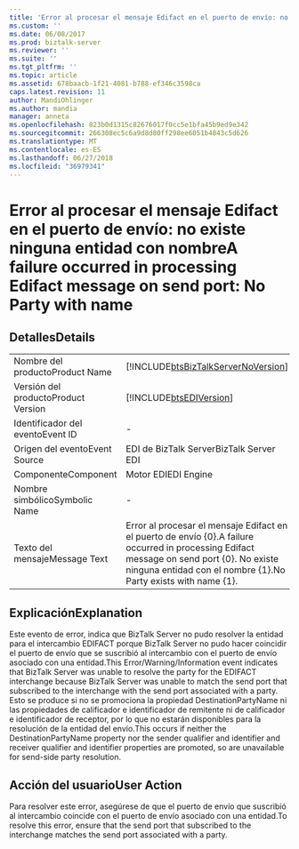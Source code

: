 ```yaml
---
title: 'Error al procesar el mensaje Edifact en el puerto de envío: no existe ninguna entidad con nombre | Microsoft Docs'
ms.custom: ''
ms.date: 06/08/2017
ms.prod: biztalk-server
ms.reviewer: ''
ms.suite: ''
ms.tgt_pltfrm: ''
ms.topic: article
ms.assetid: 678baacb-1f21-4081-b788-ef346c3598ca
caps.latest.revision: 11
author: MandiOhlinger
ms.author: mandia
manager: anneta
ms.openlocfilehash: 823b0d1315c82676017f0cc5e1bfa45b9ed9e342
ms.sourcegitcommit: 266308ec5c6a9d8d80ff298ee6051b4843c5d626
ms.translationtype: MT
ms.contentlocale: es-ES
ms.lasthandoff: 06/27/2018
ms.locfileid: "36979341"
---
```

# <a name="a-failure-occurred-in-processing-edifact-message-on-send-port-no-party-with-name"></a><span data-ttu-id="c5fd3-102">Error al procesar el mensaje Edifact en el puerto de envío: no existe ninguna entidad con nombre</span><span class="sxs-lookup"><span data-stu-id="c5fd3-102">A failure occurred in processing Edifact message on send port: No Party with name</span></span>
## <a name="details"></a><span data-ttu-id="c5fd3-103">Detalles</span><span class="sxs-lookup"><span data-stu-id="c5fd3-103">Details</span></span>  
  
|                 |                                                                                                   |
|-----------------|---------------------------------------------------------------------------------------------------|
|  <span data-ttu-id="c5fd3-104">Nombre del producto</span><span class="sxs-lookup"><span data-stu-id="c5fd3-104">Product Name</span></span>   |        [!INCLUDE[btsBizTalkServerNoVersion](../includes/btsbiztalkservernoversion-md.md)]         |
| <span data-ttu-id="c5fd3-105">Versión del producto</span><span class="sxs-lookup"><span data-stu-id="c5fd3-105">Product Version</span></span> |                    [!INCLUDE[btsEDIVersion](../includes/btsediversion-md.md)]                     |
|    <span data-ttu-id="c5fd3-106">Identificador del evento</span><span class="sxs-lookup"><span data-stu-id="c5fd3-106">Event ID</span></span>     |                                                 -                                                 |
|  <span data-ttu-id="c5fd3-107">Origen del evento</span><span class="sxs-lookup"><span data-stu-id="c5fd3-107">Event Source</span></span>   |                                        <span data-ttu-id="c5fd3-108">EDI de BizTalk Server</span><span class="sxs-lookup"><span data-stu-id="c5fd3-108">BizTalk Server EDI</span></span>                                         |
|    <span data-ttu-id="c5fd3-109">Componente</span><span class="sxs-lookup"><span data-stu-id="c5fd3-109">Component</span></span>    |                                            <span data-ttu-id="c5fd3-110">Motor EDI</span><span class="sxs-lookup"><span data-stu-id="c5fd3-110">EDI Engine</span></span>                                             |
|  <span data-ttu-id="c5fd3-111">Nombre simbólico</span><span class="sxs-lookup"><span data-stu-id="c5fd3-111">Symbolic Name</span></span>  |                                                 -                                                 |
|  <span data-ttu-id="c5fd3-112">Texto del mensaje</span><span class="sxs-lookup"><span data-stu-id="c5fd3-112">Message Text</span></span>   | <span data-ttu-id="c5fd3-113">Error al procesar el mensaje Edifact en el puerto de envío {0}.</span><span class="sxs-lookup"><span data-stu-id="c5fd3-113">A failure occurred in processing Edifact message on send port {0}.</span></span> <span data-ttu-id="c5fd3-114">No existe ninguna entidad con el nombre {1}.</span><span class="sxs-lookup"><span data-stu-id="c5fd3-114">No Party exists with name {1}.</span></span> |
  
## <a name="explanation"></a><span data-ttu-id="c5fd3-115">Explicación</span><span class="sxs-lookup"><span data-stu-id="c5fd3-115">Explanation</span></span>  
 <span data-ttu-id="c5fd3-116">Este evento de error,  indica que BizTalk Server no pudo resolver la entidad para el intercambio EDIFACT porque BizTalk Server no pudo hacer coincidir el puerto de envío que se suscribió al intercambio con el puerto de envío asociado con una entidad.</span><span class="sxs-lookup"><span data-stu-id="c5fd3-116">This Error/Warning/Information event indicates that BizTalk Server was unable to resolve the party for the EDIFACT interchange because BizTalk Server was unable to match the send port that subscribed to the interchange with the send port associated with a party.</span></span> <span data-ttu-id="c5fd3-117">Esto se produce si no se promociona la propiedad DestinationPartyName ni las propiedades de calificador e identificador de remitente ni de calificador e identificador de receptor, por lo que no estarán disponibles para la resolución de la entidad del envío.</span><span class="sxs-lookup"><span data-stu-id="c5fd3-117">This occurs if neither the DestinationPartyName property nor the sender qualifier and identifier and receiver qualifier and identifier properties are promoted, so are unavailable for send-side party resolution.</span></span>  
  
## <a name="user-action"></a><span data-ttu-id="c5fd3-118">Acción del usuario</span><span class="sxs-lookup"><span data-stu-id="c5fd3-118">User Action</span></span>  
 <span data-ttu-id="c5fd3-119">Para resolver este error, asegúrese de que el puerto de envío que suscribió al intercambio coincide con el puerto de envío asociado con una entidad.</span><span class="sxs-lookup"><span data-stu-id="c5fd3-119">To resolve this error, ensure that the send port that subscribed to the interchange matches the send port associated with a party.</span></span>